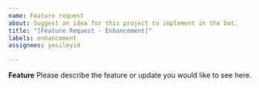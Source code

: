```yaml
---
name: Feature request
about: Suggest an idea for this project to implement in the bot.
title: "[Feature Request - Enhancement]"
labels: enhancement
assignees: yosileyid

---
```


**Feature**
Please describe the feature or update you would like to see here.
